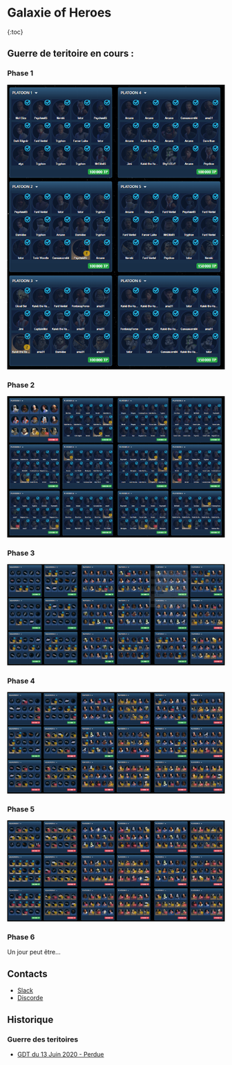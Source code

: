 # Galaxie of Heroes
{:toc}

## Guerre de teritoire en cours :

### Phase 1

![Phase 1](../images/200614/phase1.png)

### Phase 2

![Phase 2](../images/200614/phase2.png)

### Phase 3

![Phase 3](../images/200614/phase3.png)

### Phase 4

![Phase 4](../images/200614/phase4.png)

### Phase 5

![Phase 5](../images/200614/phase5.png)

### Phase 6

Un jour peut être...

## Contacts 

* [Slack](https://join.slack.com/t/hautconseildelaforce/shared_invite/zt-fbjhe9n4-a57i5u6D6KNFAXnOXQqlKg)
* [Discorde](https://discord.gg/9ufJHmB)

## Historique 

### Guerre des teritoires 

* [GDT du 13 Juin 2020 - Perdue](pages/GDT-200613.html)

